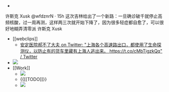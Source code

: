 - 
许斯克 Xusk
@wfdznrN
·
15h
这次吉林给出了一个新路：一旦确诊破千就停止高频核酸，过一周再测，这样两三次就开始下降了，因为很多轻症都自愈了，可以很好地糊弄清零派
许斯克 Xusk

- [[webclips]]
    - [安定医院郝不了大夫 on Twitter: "上海各个高速路出口，都使用了生命探测仪，以防止有的货车里藏有上海人逃出来。 https://t.co/cMbTigzkQq" / Twitter](https://twitter.com/luis69225222/status/1512823008863395840)
- ![](https://firebasestorage.googleapis.com/v0/b/firescript-577a2.appspot.com/o/imgs%2Fapp%2Fhaozhongwen%2FFIuQokk1A0.jpeg?alt=media&token=9718072a-617b-47bb-92d5-13a33ab4e475)
- [[Work]]
    - ![](https://firebasestorage.googleapis.com/v0/b/firescript-577a2.appspot.com/o/imgs%2Fapp%2Fhaozhongwen%2FIP52MJGC4x.png?alt=media&token=c6491653-7671-4de2-86af-dc0d48b1c06c)
    - {{[[TODO]]}} 
    - ![](https://firebasestorage.googleapis.com/v0/b/firescript-577a2.appspot.com/o/imgs%2Fapp%2Fhaozhongwen%2FfCGmGaaQvZ.png?alt=media&token=100b1630-e33d-4cfb-a75f-c7aa22ffc143)

